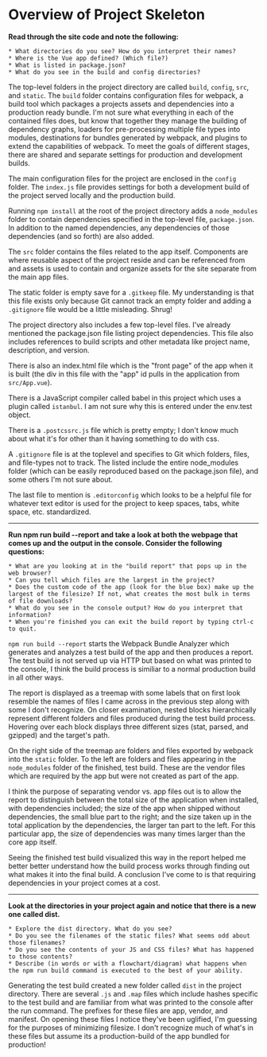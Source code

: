  # Overview of Project Skeleton
 
 **Read through the site code and note the following:**    
 
    * What directories do you see? How do you interpret their names?    
    * Where is the Vue app defined? (Which file?)    
    * What is listed in package.json?    
    * What do you see in the build and config directories?    

The top-level folders in the project directory are called `build`, `config`, `src`, and `static`. The `build` folder contains configuration files for webpack, a build tool which packages a projects assets and dependencies into a production ready bundle. I'm not sure what everything in each of the contained files does, but know that together they manage the building of dependency graphs, loaders for pre-processing multiple file types into modules, destinations for bundles generated by webpack, and plugins to extend the capabilities of webpack. To meet the goals of different stages, there are shared and separate settings for production and development builds.

The main configuration files for the project are enclosed in the `config` folder. The `index.js` file provides settings for both a development build of the project served locally and the production build. 

Running `npm install` at the root of the project directory adds a `node_modules` folder to contain dependencies specified in the top-level file, `package.json`. In addition to the named dependencies, any dependencies of those dependencies (and so forth) are also added. 

The `src` folder contains the files related to the app itself. Components are where reusable aspect of the project reside and can be referenced from and assets is used to contain and organize assets for the site separate from the main app files. 

The static folder is empty save for a `.gitkeep` file. My understanding is that this file exists only because Git cannot track an empty folder and adding a `.gitignore` file would be a little misleading. Shrug!

The project directory also includes a few top-level files. I've already mentioned the package.json file listing project dependencies. This file also includes references to build scripts and other metadata like project name, description, and version. 

There is also an index.html file which is the "front page" of the app when it is built (the div in this file with the "app" id pulls in the application from `src/App.vue`). 

There is a JavaScript compiler called babel in this project which uses a plugin called `istanbul`. I am not sure why this is entered under the env.test object. 

There is a `.postcssrc.js` file which is pretty empty; I don't know much about what it's for other than it having something to do with css. 

A `.gitignore` file is at the toplevel and specifies to Git which folders, files, and file-types not to track. The listed include the entire node_modules folder (which can be easily reproduced based on the package.json file), and some others I'm not sure about. 

The last file to mention is `.editorconfig` which looks to be a helpful file for whatever text editor is used for the project to keep spaces, tabs, white space, etc. standardized. 

---

**Run npm run build --report and take a look at both the webpage that comes up and the output in the console. Consider the following questions:**

    * What are you looking at in the "build report" that pops up in the web browser?    
    * Can you tell which files are the largest in the project?     
    * Does the custom code of the app (look for the blue box) make up the largest of the filesize? If not, what creates the most bulk in terms of file downloads?     
    * What do you see in the console output? How do you interpret that information?    
    * When you're finished you can exit the build report by typing ctrl-c to quit.   

`npm run build --report` starts the Webpack Bundle Analyzer which generates and analyzes a test build of the app and then produces a report. The test build is not served up via HTTP but based on what was printed to the console, I think the build process is similiar to a normal production build in all other ways. 

The report is displayed as a treemap with some labels that on first look resemble the names of files I came across in the previous step along with some I don't recognize. On closer examination, nested blocks hierarchically represent different folders and files produced during the test build process. Hovering over each block displays three different sizes (stat, parsed, and gzipped) and the target's path. 

On the right side of the treemap are folders and files exported by webpack into the `static` folder. To the left are folders and files appearing in the `node_modules` folder of the finished, test build. These are the vendor files which are required by the app but were not created as part of the app.

I think the purpose of separating vendor vs. app files out is to allow the report to distinguish between the total size of the application when installed, with dependencies included; the size of the app when shipped without dependencies, the small blue part to the right; and the size taken up in the total application by the dependencies, the larger tan part to the left. For this particular app, the size of dependencies was many times larger than the core app itself.

Seeing the finished test build visualized this way in the report helped me better better understand how the build process works through finding out what makes it into the final build. A conclusion I've come to is that requiring dependencies in your project comes at a cost.

---

**Look at the directories in your project again and notice that there is a new one called dist.**

    * Explore the dist directory. What do you see?    
    * Do you see the filenames of the static files? What seems odd about those filenames?   
    * Do you see the contents of your JS and CSS files? What has happened to those contents?   
    * Describe (in words or with a flowchart/diagram) what happens when the npm run build command is executed to the best of your ability.   
    
 
Generating the test build created a new folder called `dist` in the project directory. There are several `.js` and `.map` files which include hashes specific to the test build and are familiar from what was printed to the console after the run command. The prefixes for these files are app, vendor, and manifest. On opening these files I notice they've been uglified, I'm guessing for the purposes of minimizing filesize. I don't recognize much of what's in these files but assume its a production-build of the app bundled for production!
